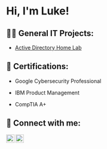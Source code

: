 <h1>Hi, I'm Luke! <br/>
<h2>👨‍💻 General IT Projects:</h2>

- [Active Directory Home Lab](https://github.com/NygmaCode/LAB)

<h2> 📄 Certifications:</h2>

  - Google Cybersecurity Professional
  
  - IBM Product Management
    
  - CompTIA A+
  
<h2> 🤳 Connect with me:</h2>

[<img align="left" alt="JoshMadakor | LinkedIn" width="22px" src="https://cdn.jsdelivr.net/npm/simple-icons@v3/icons/linkedin.svg" />][linkedin]
[<img align="left" alt="JoshMadakor | Instagram" width="22px" src="https://cdn.jsdelivr.net/npm/simple-icons@v3/icons/instagram.svg" />][instagram]

[instagram]: https://www.instagram.com/luke_shepherd99/
[linkedin]: https://linkedin.com/in/lukerobertclark

<!--

Here are some ideas to get you started:

- 🔭 I’m currently working on ...
- 🌱 I’m currently learning ...
- 👯 I’m looking to collaborate on ...
- 🤔 I’m looking for help with ...
- 💬 Ask me about ...
- 📫 How to reach me: ...
- 😄 Pronouns: ...
- ⚡ Fun fact: ...
-->
